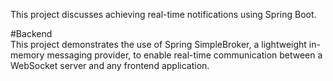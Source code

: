  This project discusses achieving real-time notifications using Spring Boot.
 
 #Backend</br>
 This project demonstrates the use of Spring SimpleBroker, a lightweight in-memory messaging provider, to enable real-time communication between a WebSocket server and any frontend application.
